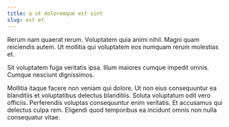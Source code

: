 ```yaml
---
title: a ut doloremque est sint
slug: est et
---
```


Rerum nam quaerat rerum. Voluptatem quia animi nihil. Magni quam reiciendis autem. Ut mollitia qui voluptatem eos numquam rerum molestias et.

Sit voluptatem fuga veritatis ipsa. Illum maiores cumque impedit omnis. Cumque nesciunt dignissimos.

Mollitia itaque facere non veniam qui dolore. Ut non eius consequuntur ea blanditiis et voluptatibus delectus blanditiis. Soluta voluptatum odit vero officiis. Perferendis voluptas consequuntur enim veritatis. Et accusamus qui delectus culpa rem. Eligendi quod temporibus ea incidunt omnis non nulla consequatur vitae.
